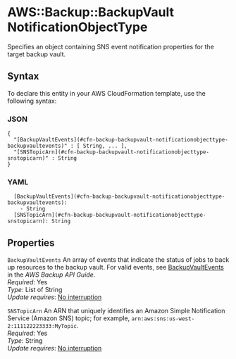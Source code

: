 # AWS::Backup::BackupVault NotificationObjectType<a name="aws-properties-backup-backupvault-notificationobjecttype"></a>

Specifies an object containing SNS event notification properties for the target backup vault\.

## Syntax<a name="aws-properties-backup-backupvault-notificationobjecttype-syntax"></a>

To declare this entity in your AWS CloudFormation template, use the following syntax:

### JSON<a name="aws-properties-backup-backupvault-notificationobjecttype-syntax.json"></a>

```
{
  "[BackupVaultEvents](#cfn-backup-backupvault-notificationobjecttype-backupvaultevents)" : [ String, ... ],
  "[SNSTopicArn](#cfn-backup-backupvault-notificationobjecttype-snstopicarn)" : String
}
```

### YAML<a name="aws-properties-backup-backupvault-notificationobjecttype-syntax.yaml"></a>

```
  [BackupVaultEvents](#cfn-backup-backupvault-notificationobjecttype-backupvaultevents):
    - String
  [SNSTopicArn](#cfn-backup-backupvault-notificationobjecttype-snstopicarn): String
```

## Properties<a name="aws-properties-backup-backupvault-notificationobjecttype-properties"></a>

`BackupVaultEvents` <a name="cfn-backup-backupvault-notificationobjecttype-backupvaultevents"></a>
An array of events that indicate the status of jobs to back up resources to the backup vault\. For valid events, see [ BackupVaultEvents](https://docs.aws.amazon.com/aws-backup/latest/devguide/API_PutBackupVaultNotifications.html#API_PutBackupVaultNotifications_RequestSyntax) in the _AWS Backup API Guide_\.  
_Required_: Yes  
_Type_: List of String  
_Update requires_: [No interruption](https://docs.aws.amazon.com/AWSCloudFormation/latest/UserGuide/using-cfn-updating-stacks-update-behaviors.html#update-no-interrupt)

`SNSTopicArn` <a name="cfn-backup-backupvault-notificationobjecttype-snstopicarn"></a>
An ARN that uniquely identifies an Amazon Simple Notification Service \(Amazon SNS\) topic; for example, `arn:aws:sns:us-west-2:111122223333:MyTopic`\.  
_Required_: Yes  
_Type_: String  
_Update requires_: [No interruption](https://docs.aws.amazon.com/AWSCloudFormation/latest/UserGuide/using-cfn-updating-stacks-update-behaviors.html#update-no-interrupt)
